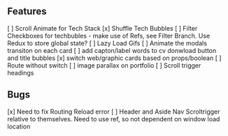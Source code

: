 ## Features 
[ ] Scroll Animate for Tech Stack 
[x] Shuffle Tech Bubbles 
[ ] Filter Checkboxes for techbubles - make use of Refs, see Filter Branch. Use Redux to store global state? 
[ ] Lazy Load Gifs 
[ ] Animate the modals transiton on each card
[ ] add capton/label words to cv donwload button and title bubbles 
[x] switch web/graphic cards based on props/boolean 
[ ] Route without switch 
[ ] image parallax on portfolio
[ ] Scroll trigger headings 

## Bugs 
[x] Need to fix Routing Reload error
[ ] Header and Aside Nav Scroltrigger relative to themselves. Need to use ref, so not dependent on window load location 
